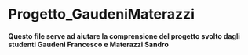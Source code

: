 # Progetto_GaudeniMaterazzi

#### Questo file serve ad aiutare la comprensione del progetto svolto dagli studenti Gaudeni Francesco e Materazzi Sandro


